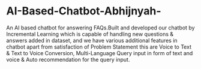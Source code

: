 # AI-Based-Chatbot-Abhijnyah-
 An AI based chatbot for answering FAQs.Built and developed our chatbot by Incremental Learning which is capable of handling new questions & answers added in dataset, and we have various additional features in chatbot apart from satisfaction of Problem Statement this are Voice to Text & Text to Voice Conversion, Multi-Language Query input in form of text and voice & Auto recommendation for the query input.
